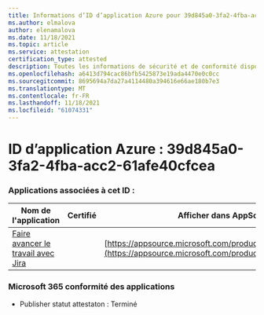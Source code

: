 ```yaml
---
title: Informations d’ID d’application Azure pour 39d845a0-3fa2-4fba-acc2-61afe40cfcea
ms.author: elmalova
author: elenamalova
ms.date: 11/18/2021
ms.topic: article
ms.service: attestation
certification_type: attested
description: Toutes les informations de sécurité et de conformité disponibles pour 39d845a0-3fa2-4fba-acc2-61afe40cfcea.
ms.openlocfilehash: a6413d794cac86bfb5425873e19ada4470e0c0cc
ms.sourcegitcommit: 8695694a7da27a4114480a394616e66ae180b7e3
ms.translationtype: MT
ms.contentlocale: fr-FR
ms.lasthandoff: 11/18/2021
ms.locfileid: "61074331"
---
```

# <a name="azure-app-id-39d845a0-3fa2-4fba-acc2-61afe40cfcea"></a>ID d’application Azure : 39d845a0-3fa2-4fba-acc2-61afe40cfcea


### <a name="apps-associated-with-this-id"></a>Applications associées à cet ID :
| **Nom de l'application** | **Certifié** | **Afficher dans AppSource** |
|--------------|---------------|-----------------------|
| [Faire avancer le travail avec Jira](https://docs.microsoft.com/microsoft-365-app-certification/forward/WA200002855) |  | [https://appsource.microsoft.com/product/office/WA200002855](https://appsource.microsoft.com/product/office/WA200002855) |

### <a name="microsoft-365-app-compliance-status"></a>Microsoft 365 conformité des applications
- Publisher statut attestaton : Terminé
